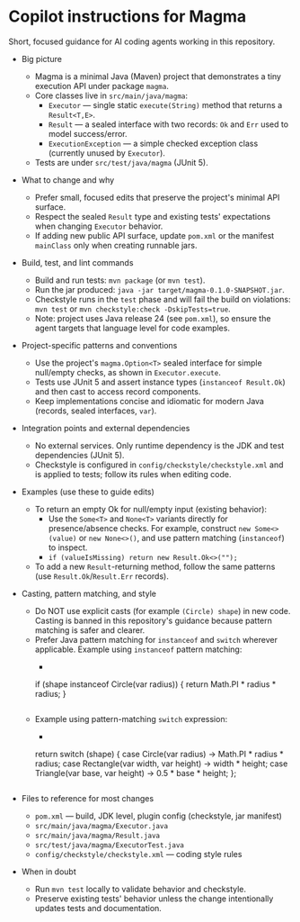# Copilot instructions for Magma

Short, focused guidance for AI coding agents working in this repository.

- Big picture
  - Magma is a minimal Java (Maven) project that demonstrates a tiny execution API under package `magma`.
  - Core classes live in `src/main/java/magma`:
    - `Executor` — single static `execute(String)` method that returns a `Result<T,E>`.
    - `Result` — a sealed interface with two records: `Ok` and `Err` used to model success/error.
    - `ExecutionException` — a simple checked exception class (currently unused by `Executor`).
  - Tests are under `src/test/java/magma` (JUnit 5).

- What to change and why
  - Prefer small, focused edits that preserve the project's minimal API surface.
  - Respect the sealed `Result` type and existing tests' expectations when changing `Executor` behavior.
  - If adding new public API surface, update `pom.xml` or the manifest `mainClass` only when creating runnable jars.

- Build, test, and lint commands
  - Build and run tests: `mvn package` (or `mvn test`).
  - Run the jar produced: `java -jar target/magma-0.1.0-SNAPSHOT.jar`.
  - Checkstyle runs in the `test` phase and will fail the build on violations: `mvn test` or `mvn checkstyle:check -DskipTests=true`.
  - Note: project uses Java release 24 (see `pom.xml`), so ensure the agent targets that language level for code examples.

- Project-specific patterns and conventions
  - Use the project's `magma.Option<T>` sealed interface for simple null/empty checks, as shown in `Executor.execute`.
  - Tests use JUnit 5 and assert instance types (`instanceof Result.Ok`) and then cast to access record components.
  - Keep implementations concise and idiomatic for modern Java (records, sealed interfaces, `var`).

- Integration points and external dependencies
  - No external services. Only runtime dependency is the JDK and test dependencies (JUnit 5).
  - Checkstyle is configured in `config/checkstyle/checkstyle.xml` and is applied to tests; follow its rules when editing code.

- Examples (use these to guide edits)
  - To return an empty Ok for null/empty input (existing behavior):
    - Use the `Some<T>` and `None<T>` variants directly for presence/absence checks. For example, construct `new Some<>(value)` or `new None<>()`, and use pattern matching (`instanceof`) to inspect.
    - `if (valueIsMissing) return new Result.Ok<>("");`
  - To add a new `Result`-returning method, follow the same patterns (use `Result.Ok`/`Result.Err` records).

- Casting, pattern matching, and style
  - Do NOT use explicit casts (for example `(Circle) shape`) in new code. Casting is banned in this repository's guidance because pattern matching is safer and clearer.
  - Prefer Java pattern matching for `instanceof` and `switch` wherever applicable. Example using `instanceof` pattern matching:
    - ```
    if (shape instanceof Circle(var radius)) {
        return Math.PI * radius * radius;
    }
    ```
  - Example using pattern-matching `switch` expression:
    - ```
    return switch (shape) {
        case Circle(var radius) -> Math.PI * radius * radius;
        case Rectangle(var width, var height) -> width * height;
        case Triangle(var base, var height) -> 0.5 * base * height;
    };
    ```

- Files to reference for most changes
  - `pom.xml` — build, JDK level, plugin config (checkstyle, jar manifest)
  - `src/main/java/magma/Executor.java`
  - `src/main/java/magma/Result.java`
  - `src/test/java/magma/ExecutorTest.java`
  - `config/checkstyle/checkstyle.xml` — coding style rules

- When in doubt
  - Run `mvn test` locally to validate behavior and checkstyle.
  - Preserve existing tests' behavior unless the change intentionally updates tests and documentation.